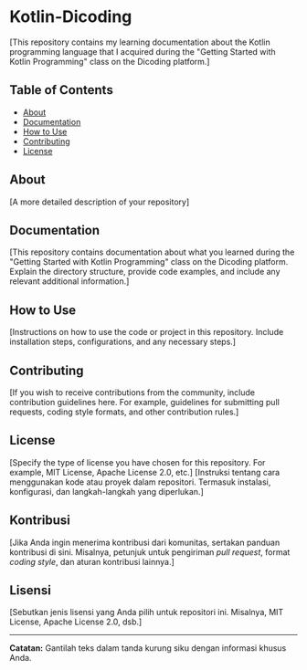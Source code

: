 # Kotlin-Dicoding

[This repository contains my learning documentation about the Kotlin programming language that I acquired during the "Getting Started with Kotlin Programming" class on the Dicoding platform.]

## Table of Contents
- [About](#about)
- [Documentation](#documentation)
- [How to Use](#how-to-use)
- [Contributing](#contributing)
- [License](#license)

## About

[A more detailed description of your repository]

## Documentation

[This repository contains documentation about what you learned during the "Getting Started with Kotlin Programming" class on the Dicoding platform. Explain the directory structure, provide code examples, and include any relevant additional information.]

## How to Use

[Instructions on how to use the code or project in this repository. Include installation steps, configurations, and any necessary steps.]

## Contributing

[If you wish to receive contributions from the community, include contribution guidelines here. For example, guidelines for submitting pull requests, coding style formats, and other contribution rules.]

## License

[Specify the type of license you have chosen for this repository. For example, MIT License, Apache License 2.0, etc.]
[Instruksi tentang cara menggunakan kode atau proyek dalam repositori. Termasuk instalasi, konfigurasi, dan langkah-langkah yang diperlukan.]

## Kontribusi

[Jika Anda ingin menerima kontribusi dari komunitas, sertakan panduan kontribusi di sini. Misalnya, petunjuk untuk pengiriman *pull request*, format *coding style*, dan aturan kontribusi lainnya.]

## Lisensi

[Sebutkan jenis lisensi yang Anda pilih untuk repositori ini. Misalnya, MIT License, Apache License 2.0, dsb.]

---
**Catatan:** Gantilah teks dalam tanda kurung siku dengan informasi khusus Anda.
